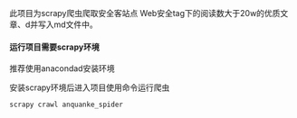 此项目为scrapy爬虫爬取安全客站点 Web安全tag下的阅读数大于20w的优质文章、d并写入md文件中。  

#### 运行项目需要scrapy环境
推荐使用anacondad安装环境

安装scrapy环境后进入项目使用命令运行爬虫
```
scrapy crawl anquanke_spider

```
